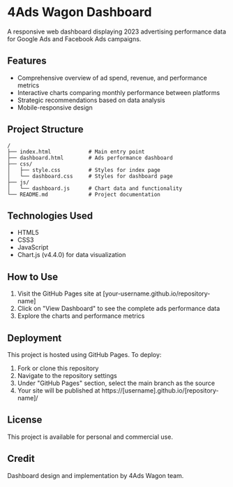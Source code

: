 # 4Ads Wagon Dashboard

A responsive web dashboard displaying 2023 advertising performance data for Google Ads and Facebook Ads campaigns.

## Features

- Comprehensive overview of ad spend, revenue, and performance metrics
- Interactive charts comparing monthly performance between platforms
- Strategic recommendations based on data analysis
- Mobile-responsive design

## Project Structure

```
/
├── index.html            # Main entry point
├── dashboard.html        # Ads performance dashboard
├── css/
│   ├── style.css         # Styles for index page
│   └── dashboard.css     # Styles for dashboard page
├── js/
│   └── dashboard.js      # Chart data and functionality
└── README.md             # Project documentation
```

## Technologies Used

- HTML5
- CSS3
- JavaScript
- Chart.js (v4.4.0) for data visualization

## How to Use

1. Visit the GitHub Pages site at [your-username.github.io/repository-name]
2. Click on "View Dashboard" to see the complete ads performance data
3. Explore the charts and performance metrics

## Deployment

This project is hosted using GitHub Pages. To deploy:

1. Fork or clone this repository
2. Navigate to the repository settings
3. Under "GitHub Pages" section, select the main branch as the source
4. Your site will be published at https://[username].github.io/[repository-name]/

## License

This project is available for personal and commercial use.

## Credit

Dashboard design and implementation by 4Ads Wagon team.

